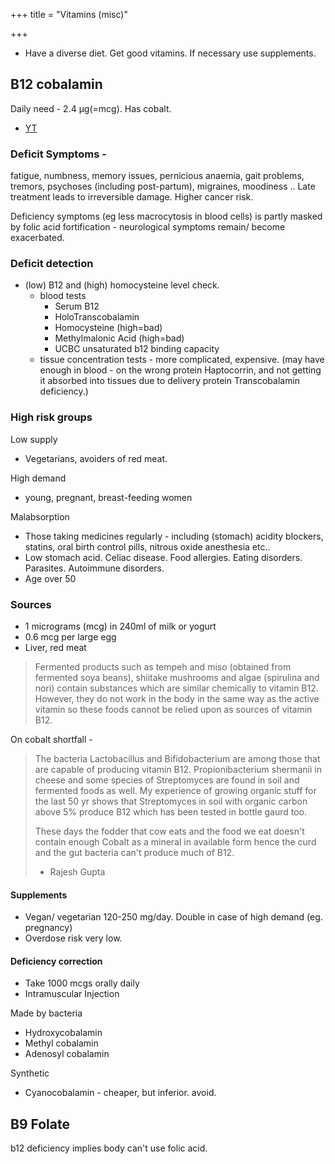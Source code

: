 +++
title = "Vitamins (misc)"

+++
- Have a diverse diet. Get good vitamins. If necessary use supplements.


## B12 cobalamin
Daily need - 2.4 μg(=mcg). Has cobalt.

- [YT](https://www.youtube.com/watch?v=QqjyAeOLyKM)

### Deficit Symptoms - 
fatigue, numbness, memory issues, pernicious anaemia, gait problems, tremors, psychoses (including post-partum), migraines, moodiness .. Late treatment leads to irreversible damage. Higher cancer risk.

Deficiency symptoms (eg less macrocytosis in blood cells) is partly masked by folic acid fortification - neurological symptoms remain/ become exacerbated.



### Deficit detection
- (low) B12 and (high) homocysteine level check.
  - blood tests
    - Serum B12
    - HoloTranscobalamin
    - Homocysteine (high=bad)
    - Methylmalonic Acid (high=bad)
    - UCBC unsaturated b12 binding capacity
  - tissue concentration tests - more complicated, expensive. (may have enough in blood - on the wrong protein Haptocorrin, and not getting it absorbed into tissues due to delivery protein Transcobalamin deficiency.)
  

### High risk groups 
Low supply

- Vegetarians, avoiders of red meat.

High demand

- young, pregnant, breast-feeding women


Malabsorption

- Those taking medicines regularly - including (stomach) acidity blockers, statins, oral birth control pills, nitrous oxide anesthesia etc..
- Low stomach acid. Celiac disease. Food allergies. Eating disorders. Parasites. Autoimmune disorders.
- Age over 50



### Sources

- 1 micrograms (mcg) in 240ml of milk or yogurt
- 0.6 mcg per large egg
- Liver, red meat

> Fermented products such as tempeh and miso (obtained from fermented soya beans), shiitake mushrooms and algae (spirulina and nori) contain substances which are similar chemically to vitamin B12. However, they do not work in the body in the same way as the active vitamin so these foods cannot be relied upon as sources of vitamin B12.

On cobalt shortfall -

> The bacteria Lactobacillus and Bifidobacterium are among those that are capable of producing vitamin B12. Propionibacterium shermanii in cheese and some species of Streptomyces are found in soil and fermented foods as well. My experience of growing organic stuff for the last 50 yr shows that Streptomyces in soil with organic carbon above 5% produce B12 which has been tested in bottle gaurd too.
> 
> These days the fodder that cow eats and the food we eat doesn't contain enough Cobalt as a mineral in available form hence the curd and the gut bacteria can't produce much of B12. 
> 
> - Rajesh Gupta

#### Supplements
- Vegan/ vegetarian 120-250 mg/day. Double in case of high demand (eg. pregnancy)
- Overdose risk very low.

#### Deficiency correction

- Take 1000 mcgs orally daily
- Intramuscular Injection 


Made by bacteria

- Hydroxycobalamin
- Methyl cobalamin
- Adenosyl cobalamin

Synthetic

- Cyanocobalamin - cheaper, but inferior. avoid.

## B9 Folate
b12 deficiency implies body can't use folic acid. 